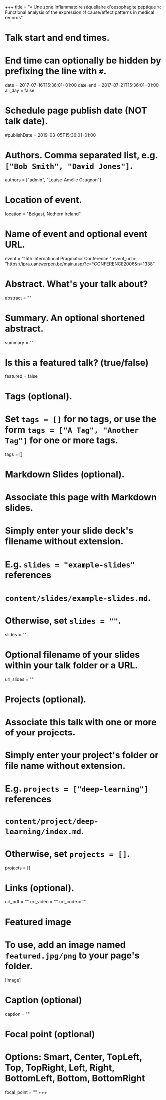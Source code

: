+++
title = "« Une zone inflammatoire séquellaire d'oesophagite peptique »: Functional analysis of the expression of cause/effect patterns in medical records"

# Talk start and end times.
#   End time can optionally be hidden by prefixing the line with `#`.
date = 2017-07-16T15:36:01+01:00
date_end = 2017-07-21T15:36:01+01:00
all_day = false

# Schedule page publish date (NOT talk date).
#publishDate = 2019-03-05T15:36:01+01:00

# Authors. Comma separated list, e.g. `["Bob Smith", "David Jones"]`.
authors = ["admin", "Louise-Amélie Cougnon"]

# Location of event.
location = "Belgast, Nothern Ireland"

# Name of event and optional event URL.
event = "15th International Pragmatics Conference "
event_url = "https://ipra.uantwerpen.be/main.aspx?c=*CONFERENCE2006&n=1338"

# Abstract. What's your talk about?
abstract = ""

# Summary. An optional shortened abstract.
summary = ""

# Is this a featured talk? (true/false)
featured = false

# Tags (optional).
#   Set `tags = []` for no tags, or use the form `tags = ["A Tag", "Another Tag"]` for one or more tags.
tags = []

# Markdown Slides (optional).
#   Associate this page with Markdown slides.
#   Simply enter your slide deck's filename without extension.
#   E.g. `slides = "example-slides"` references 
#   `content/slides/example-slides.md`.
#   Otherwise, set `slides = ""`.
slides = ""

# Optional filename of your slides within your talk folder or a URL.
url_slides = ""

# Projects (optional).
#   Associate this talk with one or more of your projects.
#   Simply enter your project's folder or file name without extension.
#   E.g. `projects = ["deep-learning"]` references 
#   `content/project/deep-learning/index.md`.
#   Otherwise, set `projects = []`.
projects = []

# Links (optional).
url_pdf = ""
url_video = ""
url_code = ""

# Featured image
# To use, add an image named `featured.jpg/png` to your page's folder. 
[image]
  # Caption (optional)
  caption = ""

  # Focal point (optional)
  # Options: Smart, Center, TopLeft, Top, TopRight, Left, Right, BottomLeft, Bottom, BottomRight
  focal_point = ""
+++
